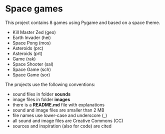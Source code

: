 Space games
===========

This project contains 8 games using Pygame and based on a space theme.

- Kill Master Zed (geo)
- Earth Invader (hei)
- Space Pong (mos)
- Asteroids (prc)
- Asteroids (prt)
- Game (rak)
- Space Shooter (sal)
- Space Game (sch)
- Space Game (sor)

The projects use the following conventions:
- sound files in folder **sounds**
- image files in folder **images**
- there is a **README.md** file with explanations
- sound and image files are smaller than 2 MB
- file names use lower-case and underscore (_)
- all sound and image files are Creative Commons (CC)
- sources and inspiration (also for code) are cited


